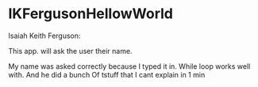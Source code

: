 # IKFergusonHellowWorld

Isaiah Keith Ferguson:

This app. will ask the user their name.

My name was asked correctly because I typed it in. While loop works well with. And he did a bunch Of tstuff that I cant explain in 1 min